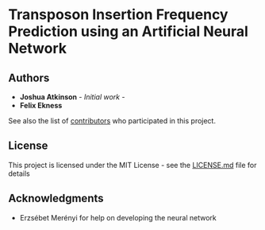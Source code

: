 # Transposon Insertion Frequency Prediction using an Artificial Neural Network

## Authors

* **Joshua Atkinson** - *Initial work* -
* **Felix Ekness**

See also the list of [contributors](https://github.com/your/project/contributors) who participated in this project.

## License

This project is licensed under the MIT License - see the [LICENSE.md](LICENSE.md) file for details

## Acknowledgments

* Erzsébet Merényi for help on developing the neural network
